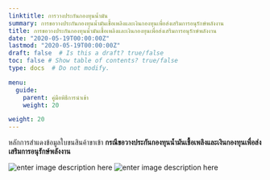 ```yaml
---
linktitle: การวางประกันกองทุนน้ำมัน
summary: การขอวางประกันกองทุนน้ำมันเชื้อเพลิงและเงินกองทุนเพื่อส่งเสริมการอนุรักษ์พลังงาน
title: การขอวางประกันกองทุนน้ำมันเชื้อเพลิงและเงินกองทุนเพื่อส่งเสริมการอนุรักษ์พลังงาน
date: "2020-05-19T00:00:00Z"
lastmod: "2020-05-19T00:00:00Z"
draft: false  # Is this a draft? true/false
toc: false # Show table of contents? true/false
type: docs  # Do not modify.

menu:
  guide:
    parent: คู่มือพิธีการนำเข้า 
    weight: 20

weight: 20
---
```



หลักการสำแดงข้อมูลใบขนสินค้าขาเข้า  **กรณีขอวางประกันกองทุนน้ำมันเชื้อเพลิงและเงินกองทุนเพื่อส่งเสริมการอนุรักษ์พลังงาน**

![enter image description here](https://github.com/yosarawut/KnowledgeCenter/raw/master/KnowledgeCenter/e-Customs/e-Import/e-Import-manual/img/e-Import_2018png_Page110.png)
![enter image description here](https://github.com/yosarawut/KnowledgeCenter/raw/master/KnowledgeCenter/e-Customs/e-Import/e-Import-manual/img/e-Import_2018png_Page111.png)
